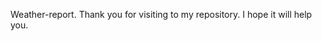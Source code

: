Weather-report.
Thank you for visiting to my repository.
I hope it will help you.
                                                       
